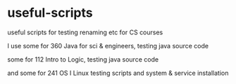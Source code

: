 # useful-scripts
useful scripts for testing renaming etc for CS courses

I use some for 360 Java for sci & engineers, testing java source code

some for 112 Intro to Logic, testing java source code

and some for 241 OS I Linux testing scripts and system & service installation 
